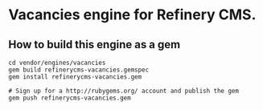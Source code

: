 # Vacancies engine for Refinery CMS.

## How to build this engine as a gem

    cd vendor/engines/vacancies
    gem build refinerycms-vacancies.gemspec
    gem install refinerycms-vacancies.gem
    
    # Sign up for a http://rubygems.org/ account and publish the gem
    gem push refinerycms-vacancies.gem